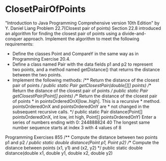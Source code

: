 # ClosetPairOfPoints
"Introduction to Java Programming Comprehensive version 10th Edition" by Y. Daniel Liang
Problem 22.7(Closest pair of points) Section 22.8 introduced an algorithm for finding the closest pair of points using a divide-and-conquer approach. Implement the algorithm to meet the following requirements:
+ Define the classes Point and CompareY in the same way as in Programming Exercise 20.4.
+ Define a class named Pair with the data fields p1 and p2 to represent two points, and a method named getDistance() that returns the distance between the two points.
+ Implement the following methods:
/** Return the distance of the closest pair of points */
public static Pair getClosestPair(double[][] points)
/** Return the distance of the closest pair of points */
public static Pair getClosestPair(Point[] points)
             /** Return the distance of the closest pair of points
               * in pointsOrderedOnX[low..high]. This is a recursive
               * method. pointsOrderedOnX and pointsOrderedOnY are
               * not changed in the subsequent recursive calls.
               */
public static Pair distance(Point[] pointsOrderedOnX, int low, int high, Point[] pointsOrderedOnY)
   Enter a series of numbers ending with 0:
244888824 40
The longest same number sequence starts at index 3 with 4 values of 8
        
Programming Exercises 855 /** Compute the distance between two points p1 and p2 */
public static double distance(Point p1, Point p2)
/** Compute the distance between points (x1, y1) and (x2, y2) */
public static double distance(double x1, double y1, double x2, double y2)
